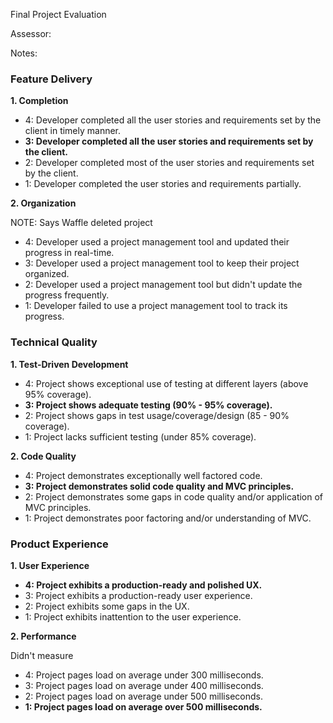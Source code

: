 Final Project Evaluation

Assessor:

Notes:

### Feature Delivery

**1. Completion**

* 4: Developer completed all the user stories and requirements set by the client in timely manner.
* **3: Developer completed all the user stories and requirements set by the client.**
* 2: Developer completed most of the user stories and requirements set by the client.
* 1: Developer completed the user stories and requirements partially.

**2. Organization**

NOTE: Says Waffle deleted project

* 4: Developer used a project management tool and updated their progress in real-time.
* 3: Developer used a project management tool to keep their project organized.
* 2: Developer used a project management tool but didn't update the progress frequently.
* 1: Developer failed to use a project management tool to track its progress.

### Technical Quality

**1. Test-Driven Development**

* 4: Project shows exceptional use of testing at different layers (above 95% coverage).
* **3: Project shows adequate testing (90% - 95% coverage).**
* 2: Project shows gaps in test usage/coverage/design (85 - 90% coverage).
* 1: Project lacks sufficient testing (under 85% coverage).

**2. Code Quality**

* 4: Project demonstrates exceptionally well factored code.
* **3: Project demonstrates solid code quality and MVC principles.**
* 2: Project demonstrates some gaps in code quality and/or application of MVC principles.
* 1: Project demonstrates poor factoring and/or understanding of MVC.

### Product Experience

**1. User Experience**

* **4: Project exhibits a production-ready and polished UX.**
* 3: Project exhibits a production-ready user experience.
* 2: Project exhibits some gaps in the UX.
* 1: Project exhibits inattention to the user experience.

**2. Performance**

  Didn't measure

* 4: Project pages load on average under 300 milliseconds.
* 3: Project pages load on average under 400 milliseconds.
* 2: Project pages load on average under 500 milliseconds.
* **1: Project pages load on average over 500 milliseconds.**

